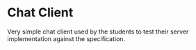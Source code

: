 # Chat Client

Very simple chat client used by the students to test their server implementation against the specification.

